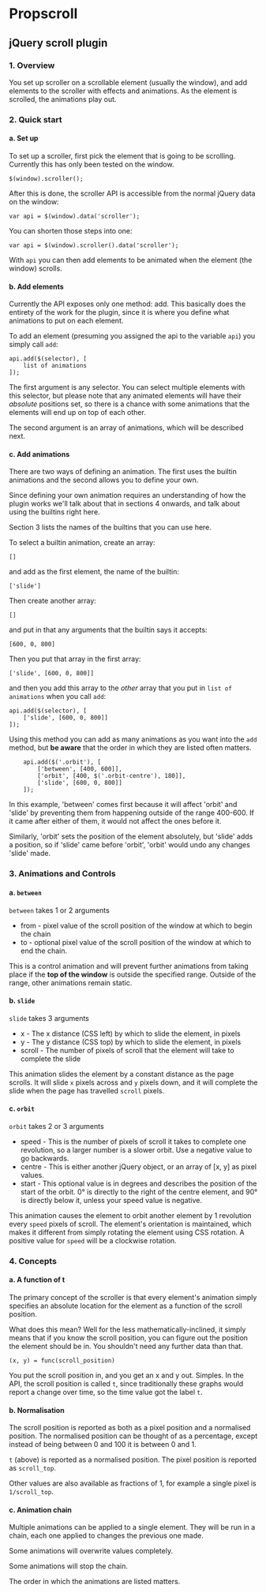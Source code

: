 # Propscroll

## jQuery scroll plugin

### 1. Overview

You set up scroller on a scrollable element (usually the window), and add elements to the scroller
with effects and animations. As the element is scrolled, the animations play out.

### 2. Quick start

#### a. Set up

To set up a scroller, first pick the element that is going to be scrolling. Currently this has
only been tested on the window.

	$(window).scroller();

After this is done, the scroller API is accessible from the normal jQuery data on the window:

	var api = $(window).data('scroller');

You can shorten those steps into one:

	var api = $(window).scroller().data('scroller');

With `api` you can then add elements to be animated when the element (the window) scrolls.

#### b. Add elements

Currently the API exposes only one method: add. This basically does the entirety of the work for
the plugin, since it is where you define what animations to put on each element.

To add an element (presuming you assigned the api to the variable `api`) you simply call `add`:

	api.add($(selector), [
		list of animations
	]);

The first argument is any selector. You can select multiple elements with this selector, but please
note that any animated elements will have their *absolute* positions set, so there is a chance with
some animations that the elements will end up on top of each other.

The second argument is an array of animations, which will be described next.

#### c. Add animations

There are two ways of defining an animation. The first uses the builtin animations and the second 
allows you to define your own.

Since defining your own animation requires an understanding of how the plugin works we'll talk
about that in sections 4 onwards, and talk about using the builtins right here.

Section 3 lists the names of the builtins that you can use here.

To select a builtin animation, create an array:

	[]

and add as the first element, the name of the builtin:

	['slide']

Then create another array:

	[]

and put in that any arguments that the builtin says it accepts:

	[600, 0, 800]

Then you put that array in the first array:

	['slide', [600, 0, 800]]

and then you add this array to the *other* array that you put in `list of animations` when you call
`add`:

	api.add($(selector), [
		['slide', [600, 0, 800]]
	]);

Using this method you can add as many animations as you want into the `add` method, but **be 
aware** that the order in which they are listed often matters.

		api.add($('.orbit'), [
			['between', [400, 600]],
			['orbit', [400, $('.orbit-centre'), 180]],
			['slide', [600, 0, 800]]
		]);

In this example, 'between' comes first because it will affect 'orbit' and 'slide' by preventing
them from happening outside of the range 400-600. If it came after either of them, it would not
affect the ones before it. 

Similarly, 'orbit' sets the position of the element absolutely, but 'slide' adds a position, so
if 'slide' came before 'orbit', 'orbit' would undo any changes 'slide' made.

### 3. Animations and Controls

#### a. `between`

`between` takes 1 or 2 arguments

* from - pixel value of the scroll position of the window at which to begin the chain
* to - optional pixel value of the scroll position of the window at which to end the chain.

This is a control animation and will prevent further animations from taking place if the **top of
the window** is outside the specified range. Outside of the range, other animations remain static.

#### b. `slide`

`slide` takes 3 arguments

* x - The x distance (CSS left) by which to slide the element, in pixels
* y - The y distance (CSS top) by which to slide the element, in pixels
* scroll - The number of pixels of scroll that the element will take to complete the slide

This animation slides the element by a constant distance as the page scrolls. It will slide `x`
pixels across and `y` pixels down, and it will complete the slide when the page has travelled
`scroll` pixels.

#### c. `orbit`

`orbit` takes 2 or 3 arguments

* speed - This is the number of pixels of scroll it takes to complete one revolution, so a larger
  number is a slower orbit. Use a negative value to go backwards.
* centre - This is either another jQuery object, or an array of [x, y] as pixel values.
* start - This optional value is in degrees and describes the position of the start of the orbit.
  0° is directly to the right of the centre element, and 90° is directly below it, unless your
  speed value is negative.

This animation causes the element to orbit another element by 1 revolution every `speed` pixels of 
scroll. The element's orientation is maintained, which makes it different from simply rotating the
element using CSS rotation. A positive value for `speed` will be a clockwise rotation.

### 4. Concepts

#### a. A function of t

The primary concept of the scroller is that every element's animation simply specifies an absolute
location for the element as a function of the scroll position.

What does this mean? Well for the less mathematically-inclined, it simply means that if you know
the scroll position, you can figure out the position the element should be in. You shouldn't need
any further data than that.

	(x, y) = func(scroll_position)

You put the scroll position in, and you get an x and y out. Simples. In the API, the scroll
position is called `t`, since traditionally these graphs would report a change over time, so the 
time value got the label `t`.

#### b. Normalisation

The scroll position is reported as both as a pixel position and a normalised position. The 
normalised position can be thought of as a percentage, except instead of being between 0 and 100
it is between 0 and 1.

`t` (above) is reported as a normalised position. The pixel position is reported as `scroll_top`.

Other values are also available as fractions of 1, for example a single pixel is `1/scroll_top`.

#### c. Animation chain

Multiple animations can be applied to a single element. They will be run in a chain, each one 
applied to changes the previous one made.

Some animations will overwrite values completely.

Some animations will stop the chain.

The order in which the animations are listed matters.
